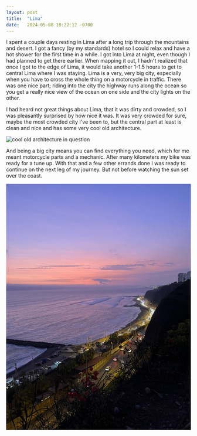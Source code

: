 ```yaml
---
layout: post
title:  "Lima"
date:   2024-05-08 10:22:12 -0700
---
```


I spent a couple days resting in Lima after a long trip through the mountains and desert. I got a fancy (by my standards) hotel so I could relax and have a hot shower for the first time in a while. I got into Lima at night, even though I had planned to get there earlier. When mapping it out, I hadn't realized that once I got to the edge of Lima, it would take another 1-1.5 hours to get to central Lima where I was staying. Lima is a very, very big city, especially when you have to cross the whole thing on a motorcycle in traffic. There was one nice part; riding into the city the highway runs along the ocean so you get a really nice view of the ocean on one side and the city lights on the other.

I had heard not great things about Lima, that it was dirty and crowded, so I was pleasantly surprised by how nice it was. It was very crowded for sure, maybe the most crowded city I've been to, but the central part at least is clean and nice and has some very cool old architecture.

![cool old architecture in question](/images/IMG_5061.jpeg)

And being a big city means you can find everything you need, which for me meant motorcycle parts and a mechanic. After many kilometers my bike was ready for a tune up. With that and a few other errands done I was ready to continue on the next leg of my journey. But not before watching the sun set over the coast.

![](/images/IMG_5071.jpeg)